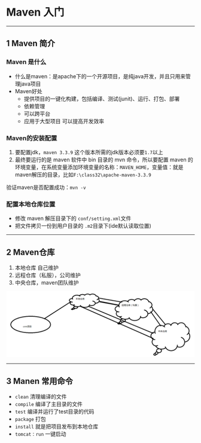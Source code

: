 # Maven 入门

---
## 1 Maven 简介

### Maven 是什么

- 什么是maven：是apache下的一个开源项目，是纯java开发，并且只用来管理java项目
- Maven好处
  - 提供项目的一键化构建，包括编译、测试(junit)、运行、打包、部署
  - 依赖管理
  - 可以跨平台
  - 应用于大型项目 可以提高开发效率

### Maven的安装配置

1. 要配置jdk，`maven 3.3.9` 这个版本所需的jdk版本必须要`1.7`以上
2. 最终要运行的是 maven 软件中 bin 目录的 mvn 命令，所以要配置 maven 的环境变量，在系统变量添加环境变量的名称：`MAVEN_HOME`，变量值：就是maven解压的目录，比如`F:\class32\apache-maven-3.3.9`

验证maven是否配置成功：`mvn -v`

### 配置本地仓库位置

- 修改 maven 解压目录下的 `conf/setting.xml`文件
- 把文件拷贝一份到用户目录的 `.m2`目录下(ide默认读取位置)

---
## 2 Maven仓库

1. 本地仓库 自己维护
2. 远程仓库（私服），公司维护
3. 中央仓库，maven团队维护

![](images/maven_cloud.png)

---
## 3 Manen 常用命令

- `clean` 清理编译的文件
- `compile` 编译了主目录的文件
- `test` 编译并运行了test目录的代码
- `package` 打包
- `install` 就是把项目发布到本地仓库
- `tomcat：run` 一键启动
